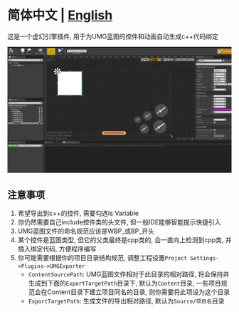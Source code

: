# **简体中文 | [English](README.md)**

这是一个虚幻引擎插件, 用于为UMG蓝图的控件和动画自动生成c++代码绑定

![Preview](Preview.webp)

## 注意事项

1. 希望导出到c++的控件, 需要勾选Is Variable
2. 你仍然需要自己include控件类的头文件, 但一般IDE能够智能提示快捷引入
3. UMG蓝图文件的命名规范应该是WBP_或BP_开头
4. 某个控件是蓝图类型, 但它的父类最终是cpp类的, 会一直向上检测到cpp类, 并插入绑定代码, 方便程序编写
5. 你可能需要根据你的项目目录结构规范, 调整工程设置`Project Settings->Plugins->UMGExporter`
    - `ContentSourcePath`: UMG蓝图文件相对于此目录的相对路径, 将会保持并生成到下面的`ExportTargetPath`目录下, 默认为`Content`目录, 一些项目规范会在Content目录下建立项目同名的目录, 则你需要将此项设为这个目录
    - `ExportTargetPath`: 生成文件的导出相对路径, 默认为`Source/项目名`目录
